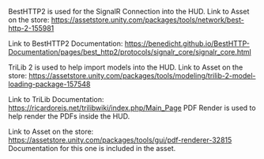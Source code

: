 

BestHTTP2 is used for the SignalR Connection into the HUD.
Link to Asset on the store: https://assetstore.unity.com/packages/tools/network/best-http-2-155981

Link to BestHTTP2 Documentation: https://benedicht.github.io/BestHTTP-Documentation/pages/best_http2/protocols/signalr_core/signalr_core.html

TriLib 2 is used to help import models into the HUD.
Link to Asset on the store: https://assetstore.unity.com/packages/tools/modeling/trilib-2-model-loading-package-157548

Link to TriLib Documentation: https://ricardoreis.net/trilibwiki/index.php/Main_Page
PDF Render is used to help render the PDFs inside the HUD.

Link to Asset on the store: https://assetstore.unity.com/packages/tools/gui/pdf-renderer-32815
Documentation for this one is included in the asset.